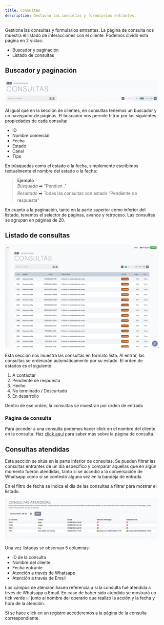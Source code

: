 ```yaml
---
title: Consultas
description: Gestiona las consultas y formularios entrantes.
---
```


Gestiona las consultas y formularios entrantes. La página de consulta nos muestra el listado de interacciones con el cliente. Podemos dividir esta página en 2 vistas:

- Buscador y paginación
- Listado de consultas

## Buscador y paginación

![Buscador y navegador de páginas en consultas](../../../../assets/images/guia/consultas-buscador-paginacion.png "Buscador y navegador de páginas en consultas")

Al igual que en la sección de clientes, en consultas tenemos un buscador y un navegador de páginas. El buscador nos permite filtrar por las siguientes propiedades de cada consulta:

- ID
- Nombre comercial
- Fecha
- Estado
- Canal
- Tipo

En búsquedas como el estado o la fecha, simplemente escribimos textualmente el nombre del estado o la fecha:
> **Ejemplo**  
> _Búsqueda_ ➡️ "Pendien.."  
> _Resultado_ ➡️ Todas las consultas con estado "Pendiente de respuesta"

En cuanto a la paginación, tanto en la parte superior como inferior del listado, tenemos el selector de páginas, avance y retroceso. Las consultas se agrupan en páginas de 20.

## Listado de consultas

![Listado de consultas](../../../../assets/images/guia/consulta-lista.png "Listado de consultas")

Esta sección nos muestra las consultas en formato lista. Al entrar, las consultas se ordenarán automáticamente por su estado. El orden de estados es el siguiente:

1. A contactar
2. Pendiente de respuesta
3. Hecho
4. No terminado / Descartado
5. En desarrollo

Dentro de ese orden, la consultas se muestran por orden de entrada

### Página de consulta

Para acceder a una consulta podemos hacer click en el nombre del cliente en la consulta. Haz [click aquí](../pagina-consulta) para saber más sobre la página de consulta.

## Consultas atendidas

Esta sección se sitúa en la parte inferior de consultas. Se pueden filtrar las consultas entrantes de un día específico y comparar aquellas que en algún momento fueron atendidas, tanto si se accedió a la conversación de Whatsapp como si se contestó alguna vez en la bandeja de entrada.

En el filtro de fecha se indica el día de las consultas a filtrar para mostrar el listado.

![Consultas atendidas](../../../../assets/images/guia/consultas_atendidas.png "Consultas etendidas")

Una vez listadas se observan 5 columnas:

- ID de la consulta
- Nombre del cliente
- Fecha entrante
- Atención a través de Whatsapp
- Atención a través de Email

Los campos de atención hacen referencia a si la consulta fué atendida a trvés de Whatsapp o Email. En caso de haber sido atendida se mostrará un tick verde ✅ junto al nombre del operario que realizó la acción y la fecha y hora de la atención.

Si se hace click en un registro accederemos a la página de la consulta correspondiente.
